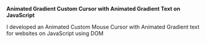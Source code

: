 **Animated Gradient Custom Cursor with Animated Gradient Text on JavaScript**

I developed an Animated Custom Mouse Cursor with Animated Gradient text for websites on JavaScript using DOM

